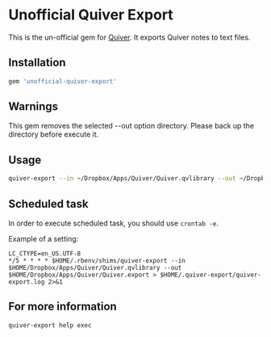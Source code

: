 # Unofficial Quiver Export

This is the un-official gem for [Quiver](http://happenapps.com/#quiver). It exports Quiver notes to text files.

## Installation

```ruby
gem 'unofficial-quiver-export'
```

## Warnings

This gem removes the selected --out option directory. Please back up the directory before execute it.

## Usage

```bash
quiver-export --in ~/Dropbox/Apps/Quiver/Quiver.qvlibrary --out ~/Dropbox/Apps/Quiver/Quiver.export
```

## Scheduled task

In order to execute scheduled task, you should use `crontab -e`.

Example of a setting:

```cron
LC_CTYPE=en_US.UTF-8
*/5 * * * * $HOME/.rbenv/shims/quiver-export --in $HOME/Dropbox/Apps/Quiver/Quiver.qvlibrary --out $HOME/Dropbox/Apps/Quiver/Quiver.export > $HOME/.quiver-export/quiver-export.log 2>&1
```

## For more information

```bash
quiver-export help exec
```

